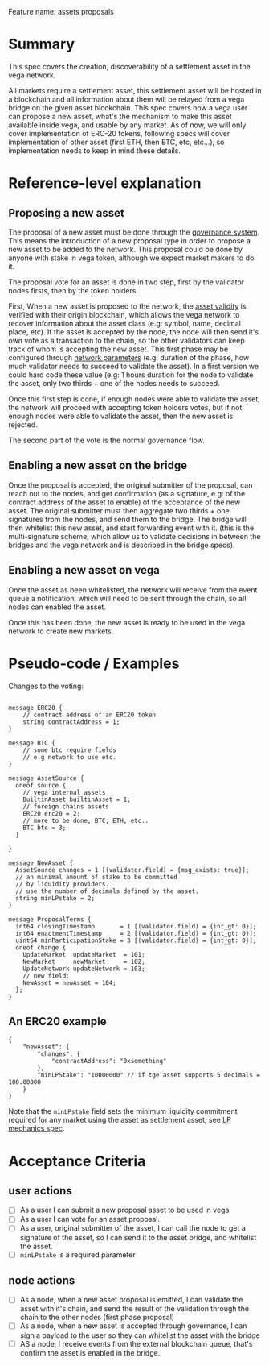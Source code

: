 Feature name: assets proposals

# Summary
This spec covers the creation, discoverability of a settlement asset in the vega network.

All markets require a settlement asset, this settlement asset will be hosted in a blockchain and all information about them will be relayed from a vega bridge on the given asset blockchain.
This spec covers how a vega user can propose a new asset, what's the mechanism to make this asset available inside vega, and usable by any market.
As of now, we will only cover implementation of ERC-20 tokens, following specs will cover implementation of other asset (first ETH, then BTC, etc, etc...), so implementation needs to keep in mind these details.

# Reference-level explanation

## Proposing a new asset

The proposal of a new asset must be done through the [governance system](./0028-GOVE-governance.md).
This means the introduction of a new proposal type in order to propose a new asset to be added to the network.
This proposal could be done by anyone with stake in vega token, although we expect market makers to do it.

The proposal vote for an asset is done in two step, first by the validator nodes firsts, then by the token holders.

First, When a new asset is proposed to the network, the [asset validity](./0040-ASSF-asset_framework.md) is verified with their origin blockchain, which allows the vega network to recover information about the asset class (e.g: symbol, name, decimal place, etc).
If the asset is accepted by the node, the node will then send it's own vote as a transaction to the chain, so the other validators can keep track of whom is accepting the new asset.
This first phase may be configured through [network parameters](./0054-NETP-network_parameters.md) (e.g: duration of the phase, how much validator needs to succeed to validate the asset).
In a first version we could hard code these value (e.g: 1 hours duration for the node to validate the asset, only two thirds + one of the nodes needs to succeed.

Once this first step is done, if enough nodes were able to validate the asset, the network will proceed with accepting token holders votes, but if not enough nodes were able to validate the asset, then the new asset is rejected.

The second part of the vote is the normal governance flow.

## Enabling a new asset on the bridge

Once the proposal is accepted, the original submitter of the proposal, can reach out to the nodes, and get confirmation (as a signature, e.g: of the contract address of the asset to enable) of the acceptance of the new asset.
The original submitter must then aggregate two thirds + one signatures from the nodes, and send them to the bridge. The bridge will then whitelist this new asset, and start forwarding event with it.
(this is the multi-signature scheme, which allow us to validate decisions in between the bridges and the vega network and is described in the bridge specs).

## Enabling a new asset on vega

Once the asset as been whitelisted, the network will receive from the event queue a notification, which will need to be sent through the chain, so all nodes can enabled the asset.

Once this has been done, the new asset is ready to be used in the vega network to create new markets.


# Pseudo-code / Examples

Changes to the voting:

```

message ERC20 {
	// contract address of an ERC20 token
	string contractAddress = 1;
}

message BTC {
	// some btc require fields
	// e.g network to use etc.
}

message AssetSource {
  oneof source {
	// vega internal assets
	BuiltinAsset builtinAsset = 1;
	// foreign chains assets
	ERC20 erc20 = 2;
	// more to be done, BTC, ETH, etc..
	BTC btc = 3;
  }
   
}

message NewAsset {
  AssetSource changes = 1 [(validator.field) = {msg_exists: true}];
  // an minimal amount of stake to be committed 
  // by liquidity providers.
  // use the number of decimals defined by the asset.
  string minLPstake = 2;
}

message ProposalTerms {
  int64 closingTimestamp       = 1 [(validator.field) = {int_gt: 0}];
  int64 enactmentTimestamp     = 2 [(validator.field) = {int_gt: 0}];
  uint64 minParticipationStake = 3 [(validator.field) = {int_gt: 0}];
  oneof change {
    UpdateMarket  updateMarket  = 101;
    NewMarket     newMarket     = 102;
    UpdateNetwork updateNetwork = 103;
	// new field:
	NewAsset = newAsset = 104;
  };
}
```

## An ERC20 example
```
{
	"newAsset": {
		"changes": {
			"contractAddress": "0xsomething"
		},
		"minLPStake": "10000000" // if tge asset supports 5 decimals = 100.00000
	}
}
```


Note that the `minLPstake` field sets the minimum liquidity commitment required for any market using the asset as settlement asset, see [LP mechanics spec](./0044-LIQM-lp_mechanics.md).

# Acceptance Criteria

## user actions

- [ ] As a user I can submit a new proposal asset to be used in vega
- [ ] As a user I can vote for an asset proposal.
- [ ] As a user, original submitter of the asset, I can call the node to get a signature of the asset, so I can send it to the asset bridge, and whitelist the asset.
- [ ] `minLPstake` is a required parameter 
 
## node actions

- [ ] As a node, when a new asset proposal is emitted, I can validate the asset with it's chain, and send the result of the validation through the chain to the other nodes (first phase proposal)
- [ ] As a node, when a new asset is accepted through governance, I can sign a payload to the user so they can whitelist the asset with the bridge
- [ ] AS a node, I receive events from the external blockchain queue, that's confirm the asset is enabled in the bridge.
